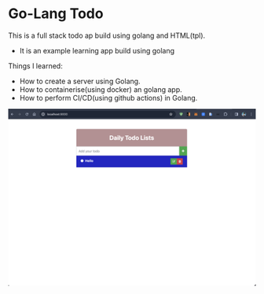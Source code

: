# Go-Lang Todo

This is a full stack todo ap build using golang and HTML(tpl).

- It is an example learning app build using golang

Things I learned:
- How to create a server using Golang.
- How to containerise(using docker) an golang app.
- How to perform CI/CD(using github actions) in Golang.

![go-todo](./golang-todo.png)